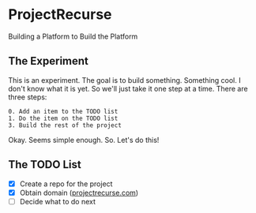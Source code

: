 # ProjectRecurse
Building a Platform to Build the Platform
  
  
## The Experiment
  
This is an experiment.  The goal is to build something.  Something cool.  I don't know what it is yet.  So we'll just take it one step at a time.  There are three steps:
  
```
0. Add an item to the TODO list
1. Do the item on the TODO list
3. Build the rest of the project
```
  
Okay.  Seems simple enough.  So.  Let's do this!
  
  
## The TODO List
  
- [x] Create a repo for the project
- [x] Obtain domain ([projectrecurse.com](http://www.projectrecurse.com))
- [ ] Decide what to do next
